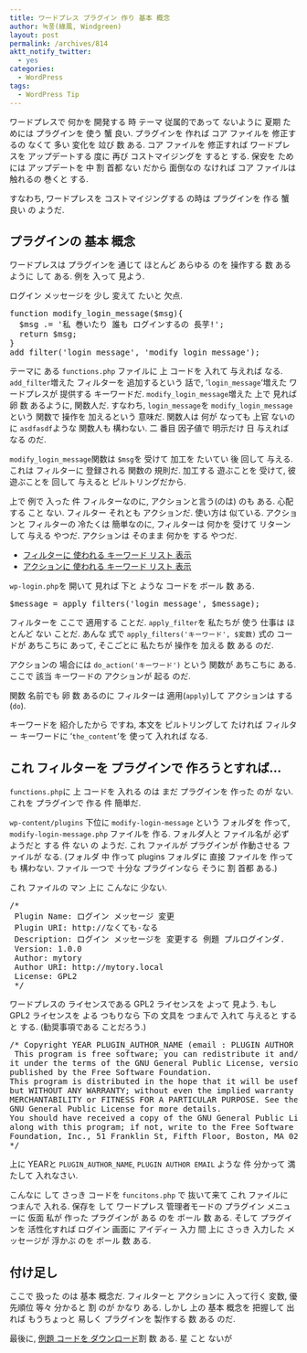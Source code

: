 ```yaml
---
title: ワードプレス プラグイン 作り 基本 概念
author: 녹풍(綠風, Windgreen)
layout: post
permalink: /archives/814
aktt_notify_twitter:
  - yes
categories:
  - WordPress
tags:
  - WordPress Tip
---
```

ワードプレスで 何かを 開発する 時 テーマ 従属的であって ないように 夏期 ためには プラグインを 使う 蟹 良い. プラグインを 作れば コア ファイルを 修正するの なくて 多い 変化を 竝び 数 ある. コア ファイルを 修正すれば ワードプレスを アップデートする 度に 再び コストマイジングを すると する. 保安を ためには アップデートを 中 割 首都 ない だから 面倒なの なければ コア ファイルは 触れるの 巻くと する.

すなわち, ワードプレスを コストマイジングする の時は プラグインを 作る 蟹 良い の ようだ.

## プラグインの 基本 概念

ワードプレスは プラグインを 通じて ほとんど あらゆる のを 操作する 数 あるように して ある. 例を 入って 見よう.

ログイン メッセージを 少し 変えて たいと 欠点.

<pre class="brush: php; gutter: true; first-line: 1">function modify_login_message($msg){
  $msg .= &#039;私 巻いたり 誰も ログインするの 長芋!&#039;;
  return $msg;
}
add_filter(&#039;login_message&#039;, &#039;modify_login_message&#039;);</pre>

テーマに ある `functions.php` ファイルに 上 コードを 入れて 与えれば なる. `add_filter`増えた フィルターを 追加するという 話で, &#8216;`login_message`&#8216;増えた ワードプレスが 提供する キーワードだ. `modify_login_message`増えた 上で 見れば 卵 数 あるように, 関数人だ. すなわち, `login_message`を `modify_login_message`という 関数で 操作を 加えるという 意味だ. 関数人は 何が なっても 上官 ないのに `asdfasdf`ような 関数人も 構わない. 二 番目 因子値で 明示だけ 日 与えれば なる のだ.

`modify_login_message`関数は `$msg`を 受けて 加工を たいてい 後 回して 与える. これは フィルターに 登録される 関数の 規則だ. 加工する 遊ぶことを 受けて, 彼 遊ぶことを 回して 与えると ピルトリングだから.

上で 例で 入った 件 フィルターなのに, アクションと言う(のは) のも ある. 心配する こと ない. フィルター それとも アクションだ. 使い方は 似ている. アクションと フィルターの 冷たくは 簡単なのに, フィルターは 何かを 受けて リターンして 与える やつだ. アクションは そのまま 何かを する やつだ.

*   <a target="_top" href="http://codex.wordpress.org/Plugin_API/Filter_Reference">フィルターに 使われる キーワード リスト 表示</a>
*   <a target="_top" href="http://codex.wordpress.org/Plugin_API/Action_Reference">アクションに 使われる キーワード リスト 表示</a>

`wp-login.php`を 開いて 見れば 下と ような コードを ボール 数 ある.

<pre class="brush: php; gutter: true; first-line: 1">$message = apply_filters(&#039;login_message&#039;, $message);</pre>

フィルターを ここで 適用する ことだ. `apply_filter`を 私たちが 使う 仕事は ほとんど ない ことだ. あんな 式で `apply_filters('キーワード', $変数)` 式の コードが あちこちに あって, そこごとに 私たちが 操作を 加える 数 ある のだ.

アクションの 場合には `do_action('キーワード')` という 関数が あちこちに ある. ここで 該当 キーワードの アクションが 起る のだ.

関数 名前でも 卵 数 あるのに フィルターは 適用(`apply`)して アクションは する(`do`).

キーワードを 紹介したから ですね, 本文を ピルトリングして たければ フィルター キーワードに &#8216;`the_content`&#8216;を 使って 入れれば なる.

## これ フィルターを プラグインで 作ろうとすれば&#8230;

`functions.php`に 上 コードを 入れる のは まだ プラグインを 作った のが ない. これを プラグインで 作る 件 簡単だ.

`wp-content/plugins` 下位に `modify-login-message` という フォルダを 作って, `modify-login-message.php` ファイルを 作る. フォルダ人と ファイル名が 必ず ようだと する 件 ない の ようだ. これ ファイルが プラグインが 作動させる ファイルが なる. (フォルダ 中 作って plugins フォルダに 直接 ファイルを 作っても 構わない. ファイル 一つで 十分な プラグインなら そうに 割 首都 ある.)

これ ファイルの マン 上に こんなに 少ない.

<pre class="brush: php; gutter: true; first-line: 1">/*
 Plugin Name: ログイン メッセージ 変更
 Plugin URI: http://なくても-なる
 Description: ログイン メッセージを 変更する 例題 プルログインダ.
 Version: 1.0.0
 Author: mytory
 Author URI: http://mytory.local
 License: GPL2
 */</pre>

ワードプレスの ライセンスである GPL2 ライセンスを よって 見よう. もし GPL2 ライセンスを よる つもりなら 下の 文具を つまんで 入れて 与えると すると する. (勧奨事項である ことだろう.)

<pre class="brush: php; gutter: true; first-line: 1; highlight: []; html-script: false">/* Copyright YEAR PLUGIN_AUTHOR_NAME (email : PLUGIN AUTHOR EMAIL)
 This program is free software; you can redistribute it and/or modify
it under the terms of the GNU General Public License, version 2, as
published by the Free Software Foundation.
This program is distributed in the hope that it will be useful,
but WITHOUT ANY WARRANTY; without even the implied warranty of
MERCHANTABILITY or FITNESS FOR A PARTICULAR PURPOSE. See the
GNU General Public License for more details.
You should have received a copy of the GNU General Public License
along with this program; if not, write to the Free Software
Foundation, Inc., 51 Franklin St, Fifth Floor, Boston, MA 02110-1301 USA
*/</pre>

上に YEARと `PLUGIN_AUTHOR_NAME`, `PLUGIN AUTHOR EMAIL` ような 件 分かって 満たして 入れなさい.

こんなに して さっき コードを `funcitons.php` で 抜いて来て これ ファイルに つまんで 入れる. 保存を して ワードプレス 管理者モードの プラグイン メニューに 仮面 私が 作った プラグインが ある のを ボール 数 ある. そして プラグインを 活性化すれば ログイン 画面に アイディー 入力 間 上に さっき 入力した メッセージが 浮かぶ のを ボール 数 ある.

## 付け足し

ここで 扱った のは 基本 概念だ. フィルターと アクションに 入って行く 変数, 優先順位 等々 分かると 割 のが かなり ある. しかし 上の 基本 概念を 把握して 出れば もうちょっと 易しく プラグインを 製作する 数 ある のだ.

最後に, [例題 コードを ダウンロード][1]割 数 ある. 星 こと ないが

 [1]: https://dl.dropbox.com/u/15546257/blog/mytory/modify-login-message.zip